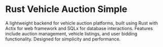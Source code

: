 # Rust Vehicle Auction Simple
A lightweight backend for vehicle auction platforms, built using Rust with Actix for web framework and SQLx for database interactions. Features include auction management, vehicle listings, and user bidding functionality. Designed for simplicity and performance.
